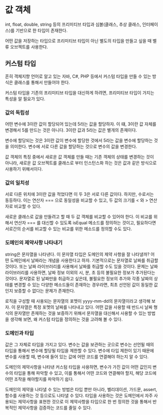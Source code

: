 # 값 객체

int, float, double, string 등의 프리미티브 타입과 심볼(클래스, 추상 클래스, 인터페이스)를 기반으로 한 타입이 존재한다.

어떤 값을 저장하는 타입으로 프리미티브 타입이 아닌 별도의 타입을 만들고 싶을 때 벨류 오브젝트를 사용한다.

## 커스텀 타입

흔히 객체지향 언어로 알고 있는 자바, C#, PHP 등에서 커스텀 타입을 만들 수 있는 방식은 클래스를 통해서 만들어야 한다.

커스텀 타입을 기존의 프리미티브 타입을 대신하게 하려면, 프리미티브 타입이 가지는 특성을 알 필요가 있다.

### 값의 독립성

어떤 변수에 3이란 값이 할당되어 있는데 5라는 값을 할당하자. 이 떄, 3이란 값 자체를 변경해서 5를 만드는 것은 아니다. 3이란 값과 5라는 값은 별개의 존재이다.

변수에 할당되는 것은 3이란 값이 변수에 할당한 것에서 5라는 값을 변수에 할당하는 것을 의미한다. 변수에 서로 다른 값을 할당하는 것으로 변수의 값을 변경한다.

값 객체의 특징 중에서 새로운 값 객체를 만들 때는 기존 객체의 상태를 변경하는 것이 아니라, 새로운 값 오브젝트를 클래스로 부터 인스턴스화 하는 것은 값과 같은 방식으로 사용하기 위해서이다.

### 값의 일치성

서로 다른 위치에 3이란 값을 적었다면 이 두 3은 서로 다른 값이다. 하지만, 수로서는 동등하다. 이는 연산자 === 으로 동일성을 비교할 수 있고, 두 값의 크기를 < 와 > 연산자로 비교할 수 있다.

새로운 클래스로 값을 만들려고 할 때 두 값 객체를 비교할 수 있어야 한다. 이 비교를 위해서 연산자 === 를 대신할 수 있도록 isEqual 메소드를 정의하는 것이고, 필요하다면 서로간의 순서를 비교할 수 있는 비교를 위한 메소드를 정의할 수도 있다.

### 도메인의 제약사항 나타내기

string은 문자열을 나타낸다. 이 문자열 타입은 도메인의 제약 사항을 잘 나타낼까? 어떤 도메인에서 날짜라는 개념을 사용한다고 하자. 기본적으로는 문자열로 날짜를 취급할 것이다. 또는 날짜 라이브러리를 사용해서 날짜를 취급할 수도 있을 것이다. 문제는 날짜 라이브러리를 사용하면, 날짜 정보 이외의 시, 분, 초 등의 불필요한 정보가 추가된다는 것이다. 문자열로 된 날짜만을 취급하고 싶은데, 불필요한 정보의 추가와 각종 날짜의 상태를 변경할 수 있는 다양한 메소드들이 존재하는 경우라면, 최초 선언된 값이 동일한 값인지 보증할 수 없다는 문제가 존재한다.

로직을 구성할 때 사용되는 문자열의 포멧이 yyyy-mm-dd의 문자열이라고 생각해 보자. 이 문자열은 특정 포멧의 날짜를 나타내고 있다. 어떤 값을 사용할 때 반드시 날짜 형식의 문자열만 존재하는 것을 보증하기 위해서 문자열을 대신해서 사용할 수 있는 방법을 생각해 보면, 왜 커스텀 타입을 정의하는 것을 고려해 볼 수 있다.

### 도메인과 타입

값은 그 자체로 타입을 가지고 있다. 변수는 값을 보관하는 곳으로 변수는 선언될 때의 타입을 통해서 변수에 할당될 타입을 제한할 수 있다. 변수에 타입 제한이 있기 때문에 변수를 사용할 때, 변수애 들어 있는 값에 어떤 코드를 연결해야 하는지 알 수 있다.

도메인의 제약사항을 나타낸 커스텀 타입을 사용하면, 변수가 가진 값이 어떤 값인지 변수의 타입을 통해 파악할 수 있고, 이를 통해서 어떤 코드와 연결해야 할지, 해당 코드에 어떤 조작을 해야할지를 파악하기 쉽다.

도메인의 제약을 나타낼 수 있는 방법은 타입 뿐만 아니라, 벨리데이션, 가드문, assert, 함수를 사용하는 것 등으로도 나타낼 수 있다. 타입을 사용하는 것은 도메인에서 자주 사용되는 제약사항을 표현한 것으로 이 제약사항을 타입으로 한 번 정의한 것을 통해서 반복적인 제약사항을 검증하는 코드를 줄일 수 있다.
